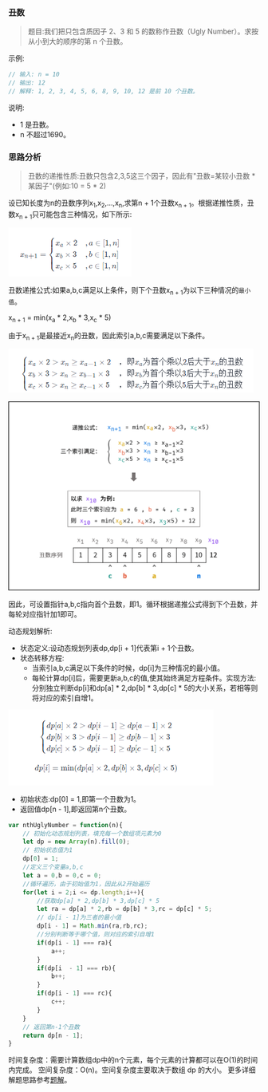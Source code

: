### 丑数

> 题目:我们把只包含质因子 2、3 和 5 的数称作丑数（Ugly Number）。求按从小到大的顺序的第 n 个丑数。


示例:

```js
// 输入: n = 10
// 输出: 12
// 解释: 1, 2, 3, 4, 5, 6, 8, 9, 10, 12 是前 10 个丑数。
```

说明:

* 1 是丑数。
* n 不超过1690。

### 思路分析

> 丑数的递推性质:丑数只包含2,3,5这三个因子，因此有"丑数=某较小丑数 * 某因子"(例如:10 = 5 * 2)

设已知长度为n的丑数序列x<sub>1</sub>,x<sub>2</sub>,...,x<sub>n</sub>,求第n + 1个丑数x<sub>n + 1</sub>。根据递推性质，丑数x<sub>n + 1</sub>只可能包含三种情况，如下所示:

![](../../images/nthUglyNumber-2.png)

丑数递推公式:如果a,b,c满足以上条件，则下个丑数x<sub>n + 1</sub>为以下三种情况的`最小值`。

x<sub>n + 1</sub> = min(x<sub>a</sub> * 2,x<sub>b</sub> * 3,x<sub>c</sub> * 5)

由于x<sub>n + 1</sub>是最接近x<sub>n</sub>的丑数，因此索引a,b,c需要满足以下条件。

![](../../images/nthUglyNumber-3.png)

![](../../images/nthUglyNumber-1.png)

因此，可设置指针a,b,c指向首个丑数，即1。循环根据递推公式得到下个丑数，并每轮对应指针加1即可。

动态规划解析:

* 状态定义:设动态规划列表dp,dp[i + 1]代表第i + 1个丑数。
* 状态转移方程:
    * 当索引a,b,c满足以下条件的时候，dp[i]为三种情况的最小值。
    * 每轮计算dp[i]后，需要更新a,b,c的值,使其始终满足方程条件。实现方法:分别独立判断dp[i]和dp[a] * 2,dp[b] * 3,dp[c] * 5的大小关系，若相等则将对应的索引自增1。

![](../../images/nthUglyNumber-4.png)


* 初始状态:dp[0] = 1,即第一个丑数为1。
* 返回值dp[n - 1],即返回第n个丑数。



```js
var nthUglyNumber = function(n){
    // 初始化动态规划列表，填充每一个数组项元素为0
    let dp = new Array(n).fill(0);
    // 初始状态值为1
    dp[0] = 1;
    //定义三个变量a,b,c
    let a = 0,b = 0,c = 0;
    //循环遍历，由于初始值为1，因此从2开始遍历
    for(let i = 2;i <= dp.length;i++){
        //获取dp[a] * 2,dp[b] * 3,dp[c] * 5
        let ra = dp[a] * 2,rb = dp[b] * 3,rc = dp[c] * 5;
        // dp[i - 1]为三者的最小值
        dp[i - 1] = Math.min(ra,rb,rc);
        //分别判断等于哪个值，则对应的索引自增1
        if(dp[i - 1] === ra){
            a++;
        }
        if(dp[i  - 1] === rb){
            b++;
        }
        if(dp[i - 1] === rc){
            c++;
        }
    }
    // 返回第n-1个丑数
    return dp[n - 1];
}
```

时间复杂度：需要计算数组dp中的n个元素，每个元素的计算都可以在O(1)的时间内完成。
空间复杂度：O(n)。空间复杂度主要取决于数组 dp 的大小。
更多详细解题思路参考[题解](https://leetcode-cn.com/problems/chou-shu-lcof/solution/chou-shu-by-leetcode-solution-0e5i/)。

